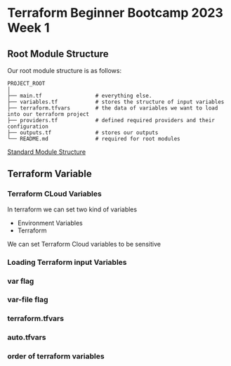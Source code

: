 # Terraform Beginner Bootcamp 2023 Week 1

## Root Module Structure
Our root module structure is as follows:

```
PROJECT_ROOT
│
├── main.tf                 # everything else.
├── variables.tf            # stores the structure of input variables
├── terraform.tfvars        # the data of variables we want to load into our terraform project
├── providers.tf            # defined required providers and their configuration
├── outputs.tf              # stores our outputs
└── README.md               # required for root modules
```

[Standard Module Structure](https://developer.hashicorp.com/terraform/language/modules/develop/structure)

## Terraform Variable
### Terraform CLoud Variables

In terraform we can set two kind of variables
- Environment Variables
- Terraform 

We can set Terraform Cloud variables to be sensitive

### Loading Terraform input Variables

### var flag

### var-file flag

### terraform.tfvars

### auto.tfvars

### order of terraform variables
